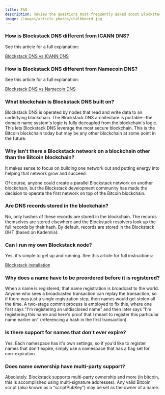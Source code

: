 ```yaml
---
title: FAQ
description: Review the questions most frequently asked about Blockstack.
image: /images/article-photos/chalkboard.jpg
---
```


### How is Blockstack DNS different from ICANN DNS?

See this article for a full explanation:

[Blockstack DNS vs ICANN DNS](/docs/blockstack-vs-dns)

### How is Blockstack DNS different from Namecoin DNS?

See this article for a full explanation:

[Blockstack DNS vs Namecoin DNS](/docs/blockstack-vs-namecoin)

### What blockchain is Blockstack DNS built on?

Blockstack DNS is operated by nodes that read and write data to an underlying blockchain. The Blockstack DNS architecture is portable--the domain name system's logic is fully decoupled from the blockchain's logic. This lets Blockstack DNS leverage the most secure blockchain. This is the Bitcoin blockchain today but may be any other blockchain at some point in the future.

### Why isn't there a Blockstack network on a blockchain other than the Bitcoin blockchain?

It makes sense to focus on building one network out and putting energy into helping that network grow and succeed.

Of course, anyone could create a parallel Blockstack network on another blockchain, but the Blockstack development community has made the decision to operate the first network on top of the Bitcoin blockchain.

### Are DNS records stored in the blockchain?

No, only hashes of these records are stored in the blockchain. The records themselves are stored elsewhere and the Blockstack resolvers look up the full records by their hash. By default, records are stored in the Blockstack DHT (based on Kademlia).

### Can I run my own Blockstack node?

Yes, it's simple to get up and running. See this article for full instructions:

[Blockstack installation](/docs/installation)

### Why does a name have to be preordered before it is registered?

When a name is registered, that name registration is broadcast to the world. Anyone who sees a broadcasted transaction can replay the transaction, so if there was just a single registration step, then names would get stolen all the time. A two-stage commit process is employed to fix this, where one first says "I'm registering an undisclosed name" and then later says "I'm registering this name and here's proof that I meant to register this particular name earlier on" (referencing a hash in the first transaction).

### Is there support for names that don't ever expire?

Yes. Each namespace has it's own settings, so if you'd like to register names that don't expire, simply use a namespace that has a flag set for non-expiration.

### Does name ownership have multi-party support?

Absolutely. Blockstack supports multi-party ownership and more (in bitcoin, this is accomplished using multi-signature addresses). Any valid Bitcoin script (also known as a "scriptPubKey") may be set as the owner of a name.

